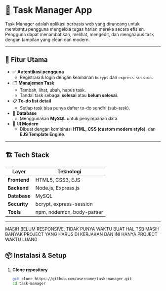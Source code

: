 # 📝 Task Manager App

Task Manager adalah aplikasi berbasis web yang dirancang untuk membantu pengguna mengelola tugas harian mereka secara efisien.  
Pengguna dapat menambahkan, melihat, mengedit, dan menghapus task dengan tampilan yang clean dan modern.

---

## 🚀 Fitur Utama

- ✅ **Autentikasi pengguna**
  - Registrasi & login dengan keamanan `bcrypt` dan `express-session`.
- 🗂️ **Manajemen Task**
  - Tambah, lihat, ubah, hapus task.
  - Tandai task sebagai **selesai** atau **belum selesai**.
- 📋 **To-do list detail**
  - Setiap task bisa punya daftar to-do sendiri (sub-task).
- 💾 **Database**
  - Menggunakan **MySQL** untuk penyimpanan data.
- 🎨 **UI Modern**
  - Dibuat dengan kombinasi **HTML, CSS (custom modern style)**, dan **EJS Template Engine**.

---

## 🏗️ Tech Stack

| Layer | Teknologi |
|-------|------------|
| **Frontend** | HTML5, CSS3, EJS |
| **Backend** | Node.js, Express.js |
| **Database** | MySQL |
| **Security** | bcrypt, express-session |
| **Tools** | npm, nodemon, body-parser |

---

MASIH BELUM RESPONSIVE, TIDAK PUNYA WAKTU BUAT HAL TSB MASIH BANYAK PROJECT YANG HARUS DI KERJAKAN DAN INI HANYA PROJECT WAKTU LUANG

## 📦 Instalasi & Setup

1. **Clone repository**
   ```bash
   git clone https://github.com/username/task-manager.git
   cd task-manager

